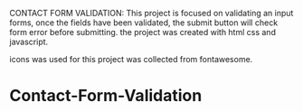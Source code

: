 CONTACT FORM VALIDATION:
This project is focused on validating an input forms, once the fields have been validated, the submit button will check form error before submitting.
the project was created with html css and javascript.

icons was used for this project was collected from fontawesome.
# Contact-Form-Validation
